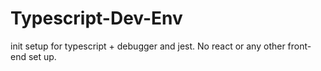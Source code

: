 # Typescript-Dev-Env
init setup for typescript + debugger and jest. No  react or any other front-end set up.
